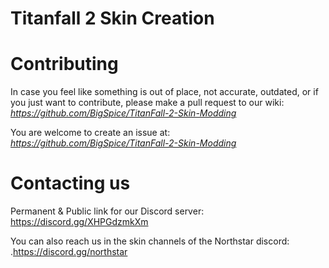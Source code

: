 # Titanfall 2 Skin Creation



# Contributing

In case you feel like something is out of place, not accurate, outdated, or if you just want to contribute,
please make a pull request to our wiki: *https://github.com/BigSpice/TitanFall-2-Skin-Modding*

You are welcome to create an issue at: *https://github.com/BigSpice/TitanFall-2-Skin-Modding*

# Contacting us
Permanent & Public link for our Discord server: https://discord.gg/XHPGdzmkXm

You can also reach us in the skin channels of the Northstar discord: .https://discord.gg/northstar
